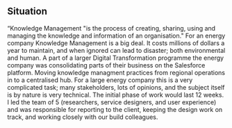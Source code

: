 ## Situation
“Knowledge Management "is the process of creating, sharing, using and managing the knowledge and information of an organisation."
For an energy company Knowledge Management is a big deal. It costs millions of dollars a year to maintain, and when ignored can lead to disaster; both environmental and human.
A part of a larger Digital Transformation programme the energy company was consolidating parts of their business on the Salesforce platform. Moving knowledge managment practices from regional operations in to a centralised hub.
For a large energy company this is a very complicated task; many stakeholders, lots of opinions, and the subject itself is by nature is very technical.
The initial phase of work would last 12 weeks.
I led the team of 5 (researchers, service designers, and user experience) and was responsible for reporting to the client, keeping the design work on track, and working closely with our build colleagues.
